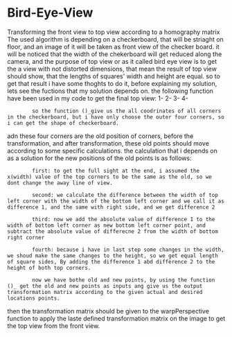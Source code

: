 # Bird-Eye-View
Transforming the front view to top view according to a homography matrix
            The used algorithm is depending on a checkerboard, that will be striaght on floor, and an image of it will be taken as front view of the checker board. it will be noticed that the width of the chekerboard will get reduced along the camera, and the purpose of top view or as it called bird eye view is to get the a view with not distorted dimensions, that mean the result of top view should show, that the lengths of squares' width and height are equal. so to get that result i have some thoghts to do it, before explaining my solution, lets see the fuctions that my solution depends on.
            the following function have been used in my code to get the final top view:
            1- 
            2-
            3-
            4-
            
            so the function ()_give us the all coodrinates of all corners in the checkerboard, but i have only choose the outer four corners, so i can get the shape of checkerboard.
adn these four corners are the old position of corners, before the transformation, and after transformation, these old points should move according to some specific calculations.
the  calculation that i depends on as a solution for the new positions of the old points is as follows:

            first: to get the full sight at the end, i assumed the x(width) value of the top corners to be the same as the old, so we dont change the away line of view.

            second: we calculate the difference between the width of top left corner with the width of the bottom left corner and we call it as difference 1, and the same with right side, and we get difference 2

            third: now we add the absolute value of difference 1 to the width of bottom left corner as new bottom left corner point, and subtract the absolute value of differecne 2 from the width of bottom right corner

            fourth: because i have in last step some changes in the width, we shoud make the same changes to the height, so we get equal length of square sides, By adding the difference 1 abd difference 2 to the height of both top corners.

            now we have bothe old and new points, by using the function ()_ get the old and new points as inputs ang give us the output transformation matrix according to the given actual and desired locations points.
then the transformation matrix should be given to the warpPerspective function to apply the laste defined transformation matrix on the image to get the top view from the front view.


